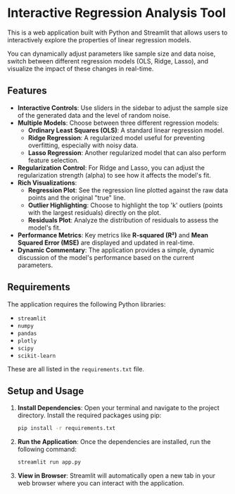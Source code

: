 
# Interactive Regression Analysis Tool

This is a web application built with Python and Streamlit that allows users to interactively explore the properties of linear regression models.

You can dynamically adjust parameters like sample size and data noise, switch between different regression models (OLS, Ridge, Lasso), and visualize the impact of these changes in real-time.

## Features

- **Interactive Controls**: Use sliders in the sidebar to adjust the sample size of the generated data and the level of random noise.
- **Multiple Models**: Choose between three different regression models:
    - **Ordinary Least Squares (OLS)**: A standard linear regression model.
    - **Ridge Regression**: A regularized model useful for preventing overfitting, especially with noisy data.
    - **Lasso Regression**: Another regularized model that can also perform feature selection.
- **Regularization Control**: For Ridge and Lasso, you can adjust the regularization strength (alpha) to see how it affects the model's fit.
- **Rich Visualizations**:
    - **Regression Plot**: See the regression line plotted against the raw data points and the original "true" line.
    - **Outlier Highlighting**: Choose to highlight the top 'k' outliers (points with the largest residuals) directly on the plot.
    - **Residuals Plot**: Analyze the distribution of residuals to assess the model's fit.
- **Performance Metrics**: Key metrics like **R-squared (R²)** and **Mean Squared Error (MSE)** are displayed and updated in real-time.
- **Dynamic Commentary**: The application provides a simple, dynamic discussion of the model's performance based on the current parameters.

## Requirements

The application requires the following Python libraries:

- `streamlit`
- `numpy`
- `pandas`
- `plotly`
- `scipy`
- `scikit-learn`

These are all listed in the `requirements.txt` file.

## Setup and Usage

1.  **Install Dependencies**:
    Open your terminal and navigate to the project directory. Install the required packages using pip:
    ```bash
    pip install -r requirements.txt
    ```

2.  **Run the Application**:
    Once the dependencies are installed, run the following command:
    ```bash
    streamlit run app.py
    ```

3.  **View in Browser**:
    Streamlit will automatically open a new tab in your web browser where you can interact with the application.


